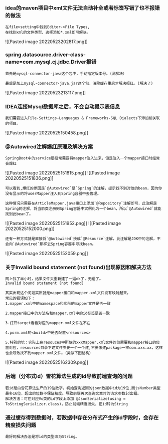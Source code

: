 ### idea的maven项目中xml文件无法自动补全或者标签写错了也不报错的做法
```in
在file>setting中找到Editor->File Types,
在找到xml的文件类型、选择添加*.xml即可解决。
```
![[Pasted image 20220523202817.png]]


###  spring.datasource.driver-class-name=com.mysql.cj.jdbc.Driver报错
```in
首先是mysql-connector-java这个包中，手动指定版本号。（没解决）

最后是加上mysql-connector-java.jar这个包，清除缓存重启才解决报红。(解决了)
```
![[Pasted image 20220523213117.png]]


### IDEA连接Mysql数据库之后，不会自动提示表信息
```in
我们需要进入File-Settings-Languages & Frameworks-SQL Dialects下添加相关联的项目。
```
![[Pasted image 20220525150458.png]]


### @Autowired注解爆红原理及解决方案
```in
SpringBoot中的service层经常需要将mapper注入进来，但是注入一个mapper接口时经常会爆红
```
![[Pasted image 20220525151815.png]]
![[Pasted image 20220525151836.png]]
```in
可以看到,爆红的原因是`@Autowired`是`Spring`的注解，提示找不到对他的bean，因为你没有显示的将userMapper注入到Spring容器中去管理。
```

```in
这种情况只需要在ArticleMapper.java接口上添加`@Repository`注解即可，此注解是Spring的注解，将当前类注册到Spring容器中实例化为一个bean，所以`@Autowired`就能找到此bean了。
```
![[Pasted image 20220525151952.png]]
![[Pasted image 20220525152000.png]]

```in
还有一种方式就是直接将`@Autowired`换成`@Resource`注解，此注解是JDK中的注解，不会向`@Autowired`那样去Spring容器中寻找bean。
```
![[Pasted image 20220525152059.png]]


### 关于Invalid bound statement (not found)出现原因和解决方法
```in
网上找了半小时，结果文件夹重新建了一遍ok了，无语了。
Invalid bound statement (not found)

其实出现这个问题实质就是mapper接口和mapper.xml文件没有映射起来。
常见的错误如下：
1.mapper.xml中的namespace和实际的mapper文件是否一致

2.mapper接口中的方法名和mapper.xml中的id标签是否一致

3.打开target看看对应的mapper.xml文件在不在

4.porm.xml的<build>中是否配置<resources>

5.特别的坑：实际上在resouces中所放的xxxMapper.xml文件的位置要和mapper接口的位置对应，resources目录下建文件夹要一个一个建,不要像建package一样com.xxx.xx，这样也会导致找不到mapper.xml文件。（类似下图结构）
```
![[Pasted image 20220525162309.png]]

### 后端（分布式id）雪花算法生成的id导致前端查询的问题
```in
若id是由雪花算法生产的19位数字，初始查询返回的json数据中id为19位,而jsNumber类型最多16位，超出的位数不保证精度。导致前端再次查询文章时的请求参数id出错。  
解决方法：可在对应Vo类的id字段上添加 @JsonSerialize(using = ToStringSerializer.class)，防止前端精度损失，把id转为String
```


### 通过缓存得到数据时，若数据中存在分布式产生的id字段时，会存在精度损失问题
```in
最好的解决办法是将id的类型改为String。
```